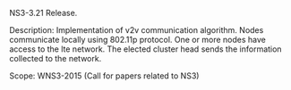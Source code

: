 NS3-3.21 Release.

Description: Implementation of v2v communication algorithm. Nodes communicate locally using 802.11p protocol.
One or more nodes have access to the lte network. The elected cluster head sends the information collected
to the network.

Scope: WNS3-2015 (Call for papers related to NS3)
